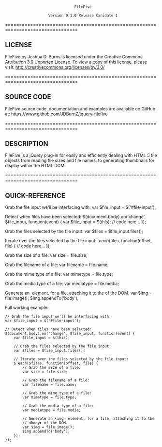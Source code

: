 
                                    FileFive                                    

                        Version 0.1.0 Release Canidate 1       

================================================================================

 LICENSE    
--------------------------------------------------------------------------------                                
FileFive by Joshua D. Burns is licensed under the Creative Commons Attribution
3.0 Unported License. To view a copy of this license, please visit:
http://creativecommons.org/licenses/by/3.0/

================================================================================

 SOURCE CODE   
--------------------------------------------------------------------------------                                 
FileFive source code, documentation and examples are available on GitHub at:
https://www.github.com/JDBurnZ/jquery-filefive

================================================================================

 DESCRIPTION
--------------------------------------------------------------------------------  
   
FileFive is a jQuery plug-in for easily and efficiently dealing with HTML 5 file
objects from reading file sizes and file names, to generating thumbnails for
display within the HTML DOM.

================================================================================

 QUICK-REFERENCE
--------------------------------------------------------------------------------  

Grab the file input we'll be interfacing with:
	var $file_input = $('#file-input');

Detect when files have been selected:
	$(document.body).on('change', $file_input, function(event) {
		var $file_input = $(this);
		// code here...
	});

Grab the files selected by the file input:
	var $files = $file_input.files();

Iterate over the files selected by the file input:
	$.each($files, function(offset, file) {
		// code here...
	});

Grab the size of a file:
	var size = file.size;

Grab the filename of a file:
	var filename = file.name;

Grab the mime type of a file:
	var mimetype = file.type;

Grab the media type of a file:
	var mediatype = file.media;

Generate an <img> element, for a file, attaching it to the <body> of the DOM.
	var $img = file.image();
	$img.appendTo('body');

Full working example:

	// Grab the file input we'll be interfacing with:
	var $file_input = $('#file-input');

	// Detect when files have been selected:
	$(document.body).on('change', $file_input, function(event) {
		var $file_input = $(this);

		// Grab the files selected by the file input:
		var $files = $file_input.files();

		// Iterate over the files selected by the file input:
		$.each($files, function(offset, file) {
			// Grab the size of a file:
			var size = file.size;

			// Grab the filename of a file:
			var filename = file.name;

			// Grab the mime type of a file:
			var mimetype = file.type;

			// Grab the media type of a file:
			var mediatype = file.media;

			// Generate an <img> element, for a file, attaching it to the
			// <body> of the DOM.
			var $img = file.image();
			$img.appendTo('body');
		});
	});

